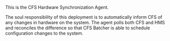 This is the CFS Hardware Synchronization Agent.

The soul responsibility of this deployment is to automatically inform CFS of any changes in hardware on the system.
The agent polls both CFS and HMS and reconciles the difference so that CFS Batcher is able to schedule configuration
changes to the system.
